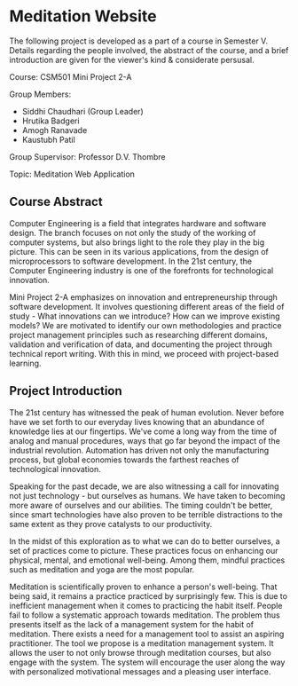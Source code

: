 # Meditation Website
The following project is developed as a part of a course in Semester V. Details regarding the people involved, the abstract of the course, and a brief introduction are given for the viewer's kind & considerate persusal.

Course:	CSM501 Mini Project 2-A

Group Members:
- Siddhi Chaudhari (Group Leader)
- Hrutika Badgeri
- Amogh Ranavade
- Kaustubh Patil
 
Group Supervisor: Professor D.V. Thombre

Topic: Meditation Web Application

## Course Abstract
Computer Engineering is a field that integrates hardware and software design. The branch focuses on not only the study of the working of computer systems, but also brings light to the role they play in the big picture. This can be seen in its various applications, from the design of microprocessors to software development. In the 21st century, the Computer Engineering industry is one of the forefronts for technological innovation.

Mini Project 2-A emphasizes on innovation and entrepreneurship through software development. It involves questioning different areas of the field of study - What innovations can we introduce? How can we improve existing models? We are motivated to identify our own methodologies and practice project management principles such as researching different domains, validation and verification of data, and documenting the project through technical report writing. With this in mind, we proceed with project-based learning.

## Project Introduction
The 21st century has witnessed the peak of human evolution. Never before have we set forth to our everyday lives knowing that an abundance of knowledge lies at our fingertips. We've come a long way from the time of analog and manual procedures, ways that go far beyond the impact of the industrial revolution. Automation has driven not only the manufacturing process, but global economies towards the farthest reaches of technological innovation.

Speaking for the past decade, we are also witnessing a call for innovating not just technology - but ourselves as humans. We have taken to becoming more aware of ourselves and our abilities. The timing couldn't be better, since smart technologies have also proven to be terrible distractions to the same extent as they prove catalysts to our productivity. 

In the midst of this exploration as to what we can do to better ourselves, a set of practices come to picture. These practices focus on enhancing our physical, mental, and emotional well-being. Among them, mindful practices such as meditation and yoga are the most popular.

Meditation is scientifically proven to enhance a person's well-being. That being said, it remains a practice practiced by surprisingly few. This is due to inefficient management when it comes to practicing the habit itself. People fail to follow a systematic approach towards meditation. The problem thus presents itself as the lack of a management system for the habit of meditation. There exists a need for a management tool to assist an aspiring practitioner.
The tool we propose is a meditation management system. It allows the user to not only browse through meditation courses, but also engage with the system. The system will encourage the user along the way with personalized motivational messages and a pleasing user interface.

